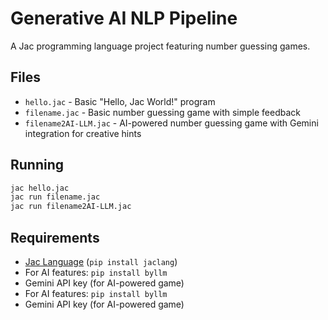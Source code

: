 # Generative AI NLP Pipeline

A Jac programming language project featuring number guessing games.

## Files

- `hello.jac` - Basic "Hello, Jac World!" program
- `filename.jac` - Basic number guessing game with simple feedback
- `filename2AI-LLM.jac` - AI-powered number guessing game with Gemini integration for creative hints

## Running

```bash
jac hello.jac
jac run filename.jac
jac run filename2AI-LLM.jac
```

## Requirements

- [Jac Language](https://github.com/Jaseci-Labs/jaclang) (`pip install jaclang`)
- For AI features: `pip install byllm`
- Gemini API key (for AI-powered game)
- For AI features: `pip install byllm`
- Gemini API key (for AI-powered game)